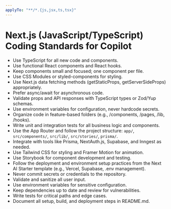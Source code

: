 ```yaml
---
applyTo: "**/*.{js,jsx,ts,tsx}"
---
```

# Next.js (JavaScript/TypeScript) Coding Standards for Copilot

- Use TypeScript for all new code and components.
- Use functional React components and React hooks.
- Keep components small and focused; one component per file.
- Use CSS Modules or styled-components for styling.
- Use Next.js data fetching methods (getStaticProps, getServerSideProps) appropriately.
- Prefer async/await for asynchronous code.
- Validate props and API responses with TypeScript types or Zod/Yup schemas.
- Use environment variables for configuration, never hardcode secrets.
- Organize code in feature-based folders (e.g., /components, /pages, /lib, /hooks).
- Write unit and integration tests for all business logic and components.
- Use the App Router and follow the project structure: `app/`, `src/components/`, `src/lib/`, `src/stories/`, `prisma/`.
- Integrate with tools like Prisma, NextAuth.js, Supabase, and Inngest as needed.
- Use Tailwind CSS for styling and Framer Motion for animation.
- Use Storybook for component development and testing.
- Follow the deployment and environment setup practices from the Next AI Starter template (e.g., Vercel, Supabase, .env management).
- Never commit secrets or credentials to the repository.
- Validate and sanitize all user input.
- Use environment variables for sensitive configuration.
- Keep dependencies up to date and review for vulnerabilities.
- Write tests for critical paths and edge cases.
- Document all setup, build, and deployment steps in README.md.
